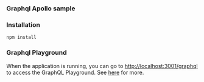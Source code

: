 ### Graphql Apollo sample

### Installation

`npm install`

### Graphql Playground

When the application is running, you can go to [http://localhost:3001/graphql](http://localhost:3001/graphql) to access the GraphQL Playground.  See [here](https://docs.nestjs.com/graphql/quick-start#playground) for more.